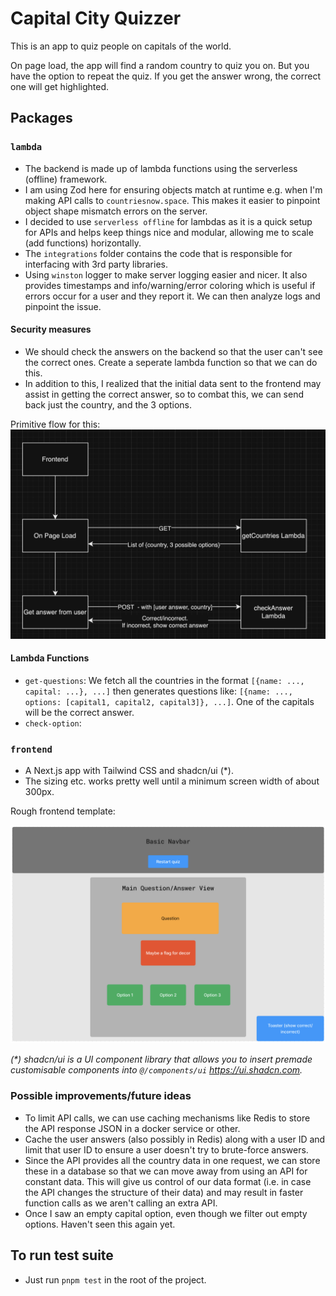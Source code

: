 # Capital City Quizzer

This is an app to quiz people on capitals of the world.

On page load, the app will find a random country to quiz you on. But you have the option to repeat the quiz. If you get the answer wrong, the correct one will get highlighted.

## Packages

### `lambda`

- The backend is made up of lambda functions using the serverless (offline) framework.
- I am using Zod here for ensuring objects match at runtime e.g. when I'm making API calls to `countriesnow.space`. This makes it easier to pinpoint object shape mismatch errors on the server.
- I decided to use `serverless offline` for lambdas as it is a quick setup for APIs and helps keep things nice and modular, allowing me to scale (add functions) horizontally.
- The `integrations` folder contains the code that is responsible for interfacing with 3rd party libraries.
- Using `winston` logger to make server logging easier and nicer. It also provides timestamps and info/warning/error coloring which is useful if errors occur for a user and they report it. We can then analyze logs and pinpoint the issue.

#### Security measures

- We should check the answers on the backend so that the user can't see the correct ones. Create a seperate lambda function so that we can do this.
- In addition to this, I realized that the initial data sent to the frontend may assist in getting the correct answer, so to combat this, we can send back just the country, and the 3 options.

Primitive flow for this:
![Alt text](./img/architecture.png)

#### Lambda Functions

- `get-questions`: We fetch all the countries in the format `[{name: ..., capital: ...}, ...]` then generates questions like: `[{name: ..., options: [capital1, capital2, capital3]}, ...]`. One of the capitals will be the correct answer.
- `check-option`:

### `frontend`

- A Next.js app with Tailwind CSS and shadcn/ui (\*).
- The sizing etc. works pretty well until a minimum screen width of about 300px.

Rough frontend template:

![Alt text](./img/FE-design.png)

_(\*) shadcn/ui is a UI component library that allows you to insert premade customisable components into `@/components/ui` https://ui.shadcn.com._

### Possible improvements/future ideas

- To limit API calls, we can use caching mechanisms like Redis to store the API response JSON in a docker service or other.
- Cache the user answers (also possibly in Redis) along with a user ID and limit that user ID to ensure a user doesn't try to brute-force answers.
- Since the API provides all the country data in one request, we can store these in a database so that we can move away from using an API for constant data. This will give us control of our data format (i.e. in case the API changes the structure of their data) and may result in faster function calls as we aren't calling an extra API.
- Once I saw an empty capital option, even though we filter out empty options. Haven't seen this again yet.

## To run test suite

- Just run `pnpm test` in the root of the project.
